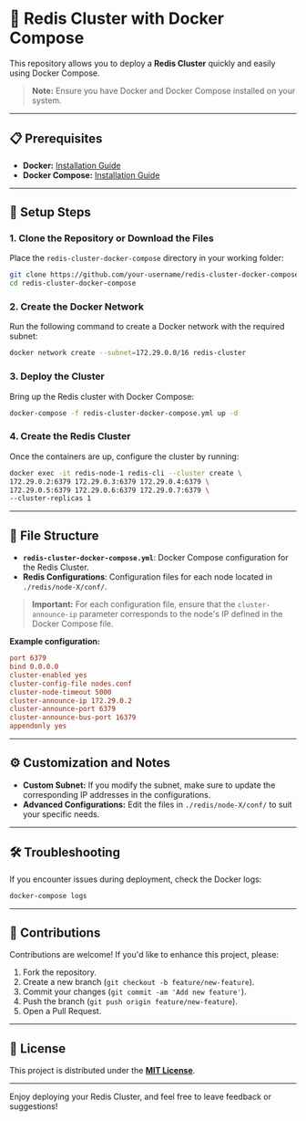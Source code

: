 # 🚀 Redis Cluster with Docker Compose

This repository allows you to deploy a **Redis Cluster** quickly and easily using Docker Compose.

> **Note:** Ensure you have Docker and Docker Compose installed on your system.

---

## 📋 Prerequisites

- **Docker:** [Installation Guide](https://docs.docker.com/get-docker/)
- **Docker Compose:** [Installation Guide](https://docs.docker.com/compose/install/)

---

## 🔧 Setup Steps

### 1. Clone the Repository or Download the Files

Place the `redis-cluster-docker-compose` directory in your working folder:

```bash
git clone https://github.com/your-username/redis-cluster-docker-compose.git
cd redis-cluster-docker-compose
```

### 2. Create the Docker Network

Run the following command to create a Docker network with the required subnet:

```bash
docker network create --subnet=172.29.0.0/16 redis-cluster
```

### 3. Deploy the Cluster

Bring up the Redis cluster with Docker Compose:

```bash
docker-compose -f redis-cluster-docker-compose.yml up -d
```

### 4. Create the Redis Cluster

Once the containers are up, configure the cluster by running:

```bash
docker exec -it redis-node-1 redis-cli --cluster create \
172.29.0.2:6379 172.29.0.3:6379 172.29.0.4:6379 \
172.29.0.5:6379 172.29.0.6:6379 172.29.0.7:6379 \
--cluster-replicas 1
```

---

## 📂 File Structure

- **`redis-cluster-docker-compose.yml`**: Docker Compose configuration for the Redis Cluster.
- **Redis Configurations**: Configuration files for each node located in `./redis/node-X/conf/`.

> **Important:** For each configuration file, ensure that the `cluster-announce-ip` parameter corresponds to the node's IP defined in the Docker Compose file.

**Example configuration:**

```conf
port 6379
bind 0.0.0.0
cluster-enabled yes
cluster-config-file nodes.conf
cluster-node-timeout 5000
cluster-announce-ip 172.29.0.2 
cluster-announce-port 6379
cluster-announce-bus-port 16379
appendonly yes
```

---

## ⚙️ Customization and Notes

- **Custom Subnet:** If you modify the subnet, make sure to update the corresponding IP addresses in the configurations.
- **Advanced Configurations:** Edit the files in `./redis/node-X/conf/` to suit your specific needs.

---

## 🛠️ Troubleshooting

If you encounter issues during deployment, check the Docker logs:

```bash
docker-compose logs
```

---

## 🤝 Contributions

Contributions are welcome! If you'd like to enhance this project, please:

1. Fork the repository.
2. Create a new branch (`git checkout -b feature/new-feature`).
3. Commit your changes (`git commit -am 'Add new feature'`).
4. Push the branch (`git push origin feature/new-feature`).
5. Open a Pull Request.

---

## 📄 License

This project is distributed under the **[MIT License](LICENSE)**.

---

Enjoy deploying your Redis Cluster, and feel free to leave feedback or suggestions!